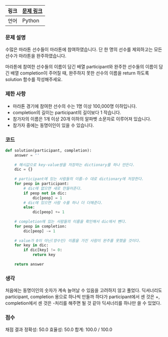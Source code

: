 |링크|[문제 링크](https://programmers.co.kr/learn/courses/30/lessons/42576?language=python3)|
|----|-----|
|언어|Python|

### 문제 설명

수많은 마라톤 선수들이 마라톤에 참여하였습니다. 단 한 명의 선수를 제외하고는 모든 선수가 마라톤을 완주하였습니다.

마라톤에 참여한 선수들의 이름이 담긴 배열 participant와 완주한 선수들의 이름이 담긴 배열 completion이 주어질 때, 완주하지 못한 선수의 이름을 return 하도록 solution 함수를 작성해주세요.

### 제한 사항

* 마라톤 경기에 참여한 선수의 수는 1명 이상 100,000명 이하입니다.
* completion의 길이는 participant의 길이보다 1 작습니다.
* 참가자의 이름은 1개 이상 20개 이하의 알파벳 소문자로 이루어져 있습니다.
* 참가자 중에는 동명이인이 있을 수 있습니다.

### 코드

```python
def solution(participant, completion):
    answer = ''
    
    # 해시값으로 key-value쌍을 저장하는 dictionary를 하나 만든다. 
    dic = {}
    
    # participant에 있는 사람들의 이름-수 대로 dictionary에 저장한다.
    for peop in participant:
        # dic에 없으면 새로 만들어준다.
        if peop not in dic:
            dic[peop] = 1
        # dic에 있으면 사람 수를 하나 더 더해준다.
        else:
            dic[peop] += 1
            
    # completion에 있는 사람들의 이름을 확인해서 dic에서 뺀다.
    for peop in completion:
        dic[peop] -= 1
    
    # value가 0이 아닌(양수인) 이름을 가진 사람이 완주를 못했을 것이다.
    for key in dic:
        if dic[key] != 0:
            return key
        
    return answer
```

### 생각

처음에는 동명이인의 숫자가 계속 늘어날 수 있음을 고려하지 않고 풀었다. 딕셔너리도 participant, completion 용으로 하나씩 만들까 하다가 participant에서 센 것은 +, completion에서 센 것은 -처리를 해주면 될 것 같아 딕셔너리를 하나만 쓸 수 있었다.


### 점수

채점 결과
정확성: 50.0
효율성: 50.0
합계: 100.0 / 100.0
